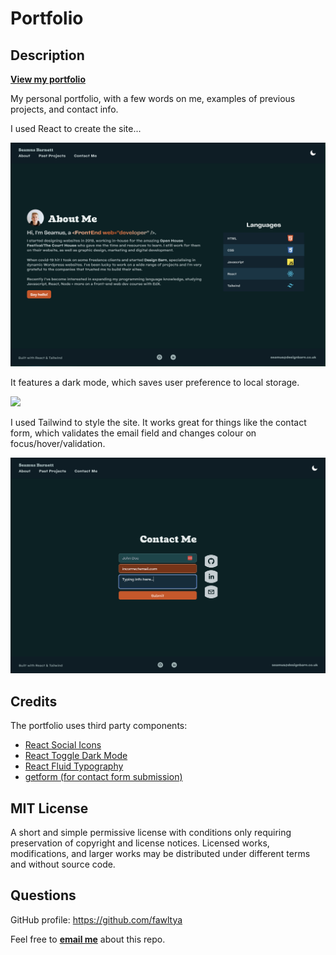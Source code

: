 
# Portfolio

## Description

**[View my portfolio](https://www.designbarn.co.uk)**

My personal portfolio, with a few words on me, examples of previous projects, and contact info.

I used React to create the site...

![](./src/assets/images/screenshots/about.png)

It features a dark mode, which saves user preference to local storage.

![](./src/assets/images/screenshots/projects.png)

I used Tailwind to style the site. It works great for things like the contact form, which validates the email field and changes colour on focus/hover/validation.

![](./src/assets/images/screenshots/contact-form.png)

## Credits

The portfolio uses third party components:
- [React Social Icons](https://www.npmjs.com/package/react-social-icons)
- [React Toggle Dark Mode](https://www.npmjs.com/package/react-toggle-dark-mode)
- [React Fluid Typography](https://www.npmjs.com/package/tailwind-fluid-typography)
- [getform (for contact form submission)](https://getform.io/)

## MIT License

A short and simple permissive license with conditions only requiring preservation of copyright and license notices. Licensed works, modifications, and larger works may be distributed under different terms and without source code.

## Questions

GitHub profile: <https://github.com/fawltya>

Feel free to **[email me](mailto:seamus@designbarn.co.uk)** about this repo.